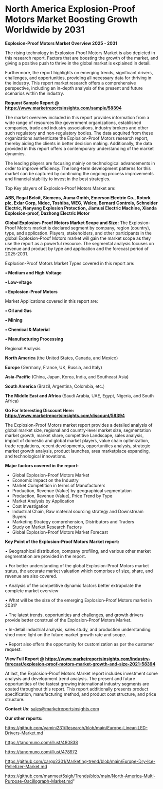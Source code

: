  # North America Explosion-Proof Motors Market Boosting Growth Worldwide by 2031

<Strong> Explosion-Proof Motors Market Overview 2025 - 2031</strong>

The rising technology in Explosion-Proof Motors Market is also depicted in this research report. Factors that are boosting the growth of the market, and giving a positive push to thrive in the global market is explained in detail.

Furthermore, the report highlights on emerging trends, significant drivers, challenges, and opportunities, providing all necessary data for thriving in the industry. This report market research offers a comprehensive perspective, including an in-depth analysis of the present and future scenarios within the industry.

<strong>Request Sample Report @ <a href=https://www.marketreportsinsights.com/sample/58394>https://www.marketreportsinsights.com/sample/58394</a></strong>

The market overview included in this report provides information from a wide range of resources like government organizations, established companies, trade and industry associations, industry brokers and other such regulatory and non-regulatory bodies. The data acquired from these organizations authenticate the Explosion-Proof Motors research report, thereby aiding the clients in better decision making. Additionally, the data provided in this report offers a contemporary understanding of the market dynamics.

The leading players are focusing mainly on technological advancements in order to improve efficiency. The long-term development patterns for this market can be captured by continuing the ongoing process improvements and financial stability to invest in the best strategies.

Top Key players of Explosion-Proof Motors Market are:

<strong>ABB, Regal Beloit, Siemens, Auma Gmbh, Emerson Electric Co., Rotork plc, Exlar Corp, Nidec, Toshiba, WEG, Welco, Bernard Controls, Schneider Electric, Nanyang Explosion Protection, Jiamusi Electric Machine, Xianda Explosion-proof, Dazhong Electric Motor</strong>

<strong><b>Global Explosion-Proof Motors Market Scope and Size:</b></strong>
The Explosion-Proof Motors market is declared segment by company, region (country), type, and application. Players, stakeholders, and other participants in the global Explosion-Proof Motors market will gain the market scope as they use the report as a powerful resource. The segmental analysis focuses on revenue and product by type and application and the forecast period of 2025-2031.

Explosion-Proof Motors Market Types covered in this report are:

<strong>• Medium and High Voltage

• Low-vltage

• Explosion-Proof Motors</strong>

Market Applications covered in this report are:

<strong>• Oil and Gas

• Mining

• Chemical & Material

• Manufacturing Processing</strong> 

Regional Analysis

<strong>North America</strong> (the United States, Canada, and Mexico)

<strong>Europe</strong> (Germany, France, UK, Russia, and Italy)

<strong>Asia-Pacific</strong> (China, Japan, Korea, India, and Southeast Asia)

<strong>South America</strong> (Brazil, Argentina, Colombia, etc.)

<strong>The Middle East and Africa</strong> (Saudi Arabia, UAE, Egypt, Nigeria, and South Africa)

<strong>Go For Interesting Discount Here: <a href=https://www.marketreportsinsights.com/discount/58394>https://www.marketreportsinsights.com/discount/58394</a></strong>

The Explosion-Proof Motors market report provides a detailed analysis of global market size, regional and country-level market size, segmentation market growth, market share, competitive Landscape, sales analysis, impact of domestic and global market players, value chain optimization, trade regulations, recent developments, opportunities analysis, strategic market growth analysis, product launches, area marketplace expanding, and technological innovations.

<strong><b>Major factors covered in the report:</b></strong>
<ul>
  <li>Global Explosion-Proof Motors Market </li>
  <li>Economic Impact on the Industry</li>
  <li>Market Competition in terms of Manufacturers</li>
  <li>Production, Revenue (Value) by geographical segmentation</li>
  <li>Production, Revenue (Value), Price Trend by Type</li>
  <li>Market Analysis by Application</li>
  <li>Cost Investigation</li>
  <li>Industrial Chain, Raw material sourcing strategy and Downstream Buyers</li>
  <li>Marketing Strategy comprehension, Distributors and Traders</li>
  <li>Study on Market Research Factors</li>
  <li>Global Explosion-Proof Motors Market Forecast</li>
</ul>

<strong><b>Key Point of the Explosion-Proof Motors Market report:</b></strong>

• Geographical distribution, company profiling, and various other market segmentation are provided in the report.

• For better understanding of the global Explosion-Proof Motors market status, the accurate market valuation which comprises of size, share, and revenue are also covered.

• Analysis of the competitive dynamic factors better extrapolate the complete market overview

• What will be the size of the emerging Explosion-Proof Motors market in 2031?

• The latest trends, opportunities and challenges, and growth drivers provide better construal of the Explosion-Proof Motors Market.

• In-detail industrial analysis, sales study, and production understanding shed more light on the future market growth rate and scope.

• Report also offers the opportunity for customization as per the customer request.

<strong><b>View Full Report @ <a href=https://www.marketreportsinsights.com/industry-forecast/explosion-proof-motors-market-growth-and-size-2021-58394>https://www.marketreportsinsights.com/industry-forecast/explosion-proof-motors-market-growth-and-size-2021-58394</a></b></strong>


At last, the Explosion-Proof Motors Market report includes investment come analysis and development trend analysis. The present and future opportunities of the fastest growing international industry segments are coated throughout this report. This report additionally presents product specification, manufacturing method, and product cost structure, and price structure.

<strong>Contact Us:</strong>
sales@marketreportsinsights.com

<strong>Our other reports:</strong>

<a href=https://github.com/yamini231/Research/blob/main/Europe-Linear-LED-Drivers-Market.md>https://github.com/yamini231/Research/blob/main/Europe-Linear-LED-Drivers-Market.md</a>

<a href=https://tanomuno.com/illust/480838>https://tanomuno.com/illust/480838</a>

<a href=https://tanomuno.com/illust/478972>https://tanomuno.com/illust/478972</a>

<a href=https://github.com/cargo2301/Marketing-trend/blob/main/Europe-Dry-Ice-Pelletizer-Market.md>https://github.com/cargo2301/Marketing-trend/blob/main/Europe-Dry-Ice-Pelletizer-Market.md</a>

<a href=https://github.com/manmeet5sigh/Trends/blob/main/North-America-Multi-Purpose-Oscillograph-Market.md>https://github.com/manmeet5sigh/Trends/blob/main/North-America-Multi-Purpose-Oscillograph-Market.md</a>"
